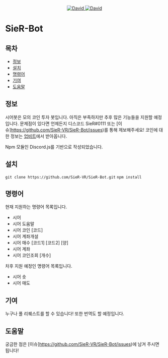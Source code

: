 <div align="center">
    <br/>
    <a href="https://github.com/nodejs/node">
        <img alt="David" src="https://img.shields.io/badge/nodejs-LTS-yellow">
    </a>
    <a href="https://github.com/discordjs/discord.js">
        <img alt="David" src="https://img.shields.io/badge/discord-js-yellow">
    </a>
</div>

# SieR-Bot

## 목차
- [정보](#정보)
- [설치](#설치)
- [명령어](#명령어)
- [기여](#기여)
- [도움말](#도움말)

## 정보

시어봇은 모의 코인 투자 봇입니다. 아직은 부족하지만 추후 많은 기능들을 지원할 예정입니다.
문제점이 있다면 언제든지 디스코드 SieR#0111 또는 [이슈]https://github.com/SieR-VR/SieR-Bot/issues)를 통해 제보해주세요!
코인에 대한 정보는 [업비트](https://upbit.com/home)에서 받아옵니다.

Npm 모듈인 Discord.js를 기반으로 작성되었습니다.

## 설치

`git clone https://github.com/SieR-VR/SieR-Bot.git`
`npm install`

## 명령어

현재 지원하는 명령어 목록입니다.

- 시어
- 시어 도움말
- 시어 코인 [코드]
- 시어 계좌개설
- 시어 매수 [코드1] [코드2] [양]
- 시어 계좌
- 시어 코인조회 [개수]

차후 지원 예정인 명령어 목록입니다.

- 시어 숏
- 시어 매도

## 기여

누구나 풀 리퀘스트를 할 수 있습니다! 또한 번역도 할 예정입니다.

## 도움말

궁금한 점은 [이슈]https://github.com/SieR-VR/SieR-Bot/issues)에 남겨 주시면 됩니다!